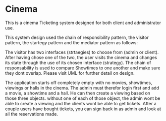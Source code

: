 # Cinema
 This is a cinema Ticketing system designed for both client and administrator use.
 
This system design used the chain of responsibility pattern, the visitor pattern, the startegy pattern and the mediator pattern as follows:

The visitor has two interfaces (strtaegies) to choose from (admin or client). After having chose one of the two, the user visits the cinema and changes its state through the use of its chosen interface (strategy). The chain of responsability is used to compare Showtimes to one another and make sure they dont overlap. Please visit UML for further detail on design.
 
 The application starts off completely empty with no movies, showtimes, viewings or halls in the cinema. The admin must therefor login first and add a movie, a showtime and a hall. He can then create a viewing based on those three objects. without one of each of those object, the admin wont be able to create a viewing and the clients wont be able to get tickets. After a couple users have bought tickets, you can sign back in as admin and look at all the reservations made.
